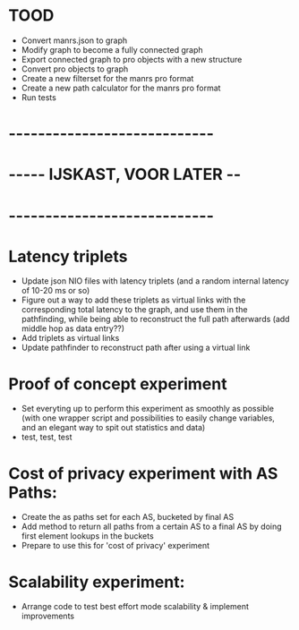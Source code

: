 # TOOD

- Convert manrs.json to graph
- Modify graph to become a fully connected graph
- Export connected graph to pro objects with a new structure
- Convert pro objects to graph
- Create a new filterset for the manrs pro format
- Create a new path calculator for the manrs pro format
- Run tests










# ----------------------------
# ----- IJSKAST, VOOR LATER --
# ----------------------------


# Latency triplets

- Update json NIO files with latency triplets (and a random internal latency of 10-20 ms or so)
- Figure out a way to add these triplets as virtual links with the corresponding total latency to the graph, and use them in the pathfinding, while being able to reconstruct the full path afterwards (add middle hop as data entry??)
- Add triplets as virtual links
- Update pathfinder to reconstruct path after using a virtual link

# Proof of concept experiment

- Set everyting up to perform this experiment as smoothly as possible (with one wrapper script and possibilities to easily change variables, and an elegant way to spit out statistics and data)
- test, test, test

# Cost of privacy experiment with AS Paths:

- Create the as paths set for each AS, bucketed by final AS
- Add method to return all paths from a certain AS to a final AS by doing first element lookups in the buckets
- Prepare to use this for 'cost of privacy' experiment

# Scalability experiment:

- Arrange code to test best effort mode scalability & implement improvements

